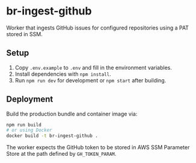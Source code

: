 # br-ingest-github

Worker that ingests GitHub issues for configured repositories using a PAT stored in SSM.

## Setup

1. Copy `.env.example` to `.env` and fill in the environment variables.
2. Install dependencies with `npm install`.
3. Run `npm run dev` for development or `npm start` after building.

## Deployment

Build the production bundle and container image via:

```bash
npm run build
# or using Docker
docker build -t br-ingest-github .
```

The worker expects the GitHub token to be stored in AWS SSM Parameter Store at the path defined by `GH_TOKEN_PARAM`.

